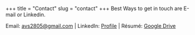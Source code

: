 +++
title = "Contact"
slug = "contact"
+++
Best Ways to get in touch are E-mail or Linkedin.

Email: avs2805@gmail.com | LinkedIn: [Profile](https://www.linkedin.com/in/avinsh/) | Résumé: [Google Drive](https://docs.google.com/document/d/17Mug0-bJ__18nWVaj7jtzF5-hISgQwuwrkTke3Wniyk/edit?usp=sharing)